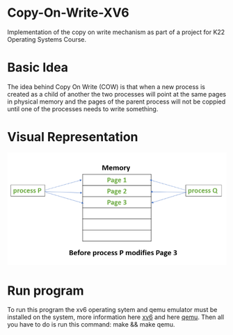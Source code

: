 # Copy-On-Write-XV6
Implementation of the copy on write mechanism as part of a project for K22 Operating Systems Course.

# Basic Idea
The idea behind Copy On Write (COW) is that when a new process is created as a child of another the two processes will point at the same pages in physical memory and the pages of the parent process will not be coppied until one of the processes needs to write something.

# Visual Representation
<img src="https://github.com/ThodBaniokos/Copy-On-Write-XV6/blob/main/img/Copy%20On%20Write%20Example%201.png" alt="Copy On Write Example"/>

# Run program
To run this program the xv6 operating sytem and qemu emulator must be installed on the system, more information here <a href ="https://gcallah.github.io/OperatingSystems/xv6Install.html">xv6</a> and here <a href ="https://www.qemu.org/download/">qemu</a>. Then all you have to do is run this command: make && make qemu.
